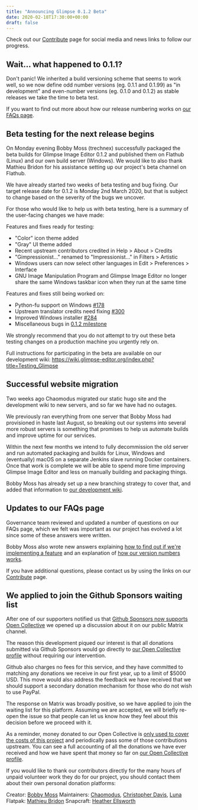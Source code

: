 ```yaml
---
title: "Announcing Glimpse 0.1.2 Beta"
date: 2020-02-18T17:30:00+00:00
draft: false
---
```

Check out our [Contribute](/contribute/) page for social media and news links to follow our progress.

## Wait... what happened to 0.1.1?
Don't panic! We inherited a build versioning scheme that seems to work well, so we now define odd number versions (eg. 0.1.1 and 0.1.99) as "in development" and even-number versions (eg. 0.1.0 and 0.1.2) as stable releases we take the time to beta test.

If you want to find out more about how our release numbering works on [our FAQs page](/about/#how-does-your-release-numbering-work).

## Beta testing for the next release begins
On Monday evening Bobby Moss (trechnex) successfully packaged the beta builds for Glimpse Image Editor 0.1.2 and published them on Flathub (Linux) and our own build server (Windows). We would like to also thank Mathieu Bridon for his assistance setting up our project's beta channel on Flathub.

We have already started two weeks of beta testing and bug fixing. Our target release date for 0.1.2 is Monday 2nd March 2020, but that is subject to change based on the severity of the bugs we uncover.

For those who would like to help us with beta testing, here is a summary of the user-facing changes we have made:

Features and fixes ready for testing: 

* "Color" icon theme added
* "Gray" UI theme added
* Recent upstream contributors credited in Help > About > Credits
* "Gimpressionist..." renamed to "Impressionist..." in Filters > Artistic
* Windows users can now select other languages in Edit > Preferences > Interface
* GNU Image Manipulation Program and Glimpse Image Editor no longer share the same Windows taskbar icon when they run at the same time

Features and fixes still being worked on:

* Python-fu support on Windows [#178](https://github.com/glimpse-editor/Glimpse/issues/178)
* Upstream translator credits need fixing [#300](https://github.com/glimpse-editor/Glimpse/issues/300)
* Improved Windows installer [#284](https://github.com/glimpse-editor/Glimpse/issues/284)
* Miscellaneous bugs in [0.1.2 milestone](https://github.com/glimpse-editor/Glimpse/milestone/9)

We strongly recommend that you do not attempt to try out these beta testing changes on a production machine you urgently rely on.

Full instructions for participating in the beta are available on our development wiki: https://wiki.glimpse-editor.org/index.php?title=Testing_Glimpse

## Successful website migration
Two weeks ago Chaomodus migrated our static hugo site and the development wiki to new servers, and so far we have had no outages.

We previously ran everything from one server that Bobby Moss had provisioned in haste last August, so breaking out our systems into several more robust servers is something that promises to help us automate builds and improve uptime for our services.

Within the next few months we intend to fully decommission the old server and run automated packaging and builds for Linux, Windows and (eventually) macOS on a separate Jenkins slave running Docker containers. Once that work is complete we will be able to spend more time improving Glimpse Image Editor and less on manually building and packaging things.

Bobby Moss has already set up a new branching strategy to cover that, and added that information to [our development wiki](https://wiki.glimpse-editor.org/index.php?title=Building_Glimpse).

## Updates to our FAQs page
Governance team reviewed and updated a number of questions on our FAQs page, which we felt was important as our project has evolved a lot since some of these answers were written.

Bobby Moss also wrote new answers explaining [how to find out if we're implementing a feature](/about/#when-are-you-going-to-implement-the-feature-i-asked-for) and an explanation of [how our version numbers works](/about/#how-does-your-release-numbering-work).

If you have additional questions, please contact us by using the links on our [Contribute](/contribute/) page.

## We applied to join the Github Sponsors waiting list
After one of our supporters notified us that [Github Sponsors now supports Open Collective](https://blog.opencollective.com/double-the-love/) we opened up a discussion about it on our public Matrix channel.

The reason this development piqued our interest is that all donations submitted via Github Sponsors would go directly to [our Open Collective profile](https://opencollective.com/glimpse) without requiring our intervention. 

Github also charges no fees for this service, and they have committed to matching any donations we receive in our first year, up to a limit of $5000 USD. This move would also address the feedback we have received that we should support a secondary donation mechanism for those who do not wish to use PayPal.

The response on Matrix was broadly positive, so we have applied to join the waiting list for this platform. Assuming we are accepted, we will briefly re-open the issue so that people can let us know how they feel about this decision before we proceed with it.

As a reminder, money donated to our Open Collective is [only used to cover the costs of this project](/about/#why-do-you-need-monetary-donations) and periodically pass some of those contributions upstream. You can see a full accounting of all the donations we have ever received and how we have spent that money so far on [our Open Collective profile](https://opencollective.com/glimpse).

If you would like to thank our contributors directly for the many hours of unpaid volunteer work they do for our project, you should contact them about their own personal donation platforms:

Creator: [Bobby Moss](https://github.com/TrechNex)
Maintainers: [Chaomodus](https://github.com/chaomodus), [Christopher Davis](https://github.com/BrainBlasted), [Luna](https://github.com/Member1221)
Flatpak: [Mathieu Bridon](https://github.com/bochecha)
Snapcraft: [Heather Ellsworth](https://github.com/hellsworth)
